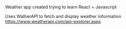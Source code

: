 Weather app created trying to learn React + Javascript

Uses WatherAPI to fetch and display weather information
https://www.weatherapi.com/api-explorer.aspx